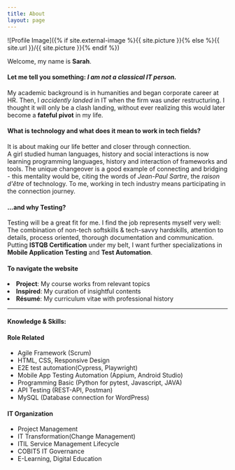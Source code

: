 ```yaml
---
title: About
layout: page
---
```

![Profile Image]({% if site.external-image %}{{ site.picture }}{% else %}{{ site.url }}/{{ site.picture }}{% endif %})


Welcome, my name is <strong>Sarah</strong>. 
<br>

<h4>Let me tell you something: <i>I am not a classical IT person.</i></h4>
<p>My academic background is in humanities and began corporate career at HR. Then, I <i>accidently landed</i> in IT when the firm was under restructuring. I thought it will only be a clash landing, without ever realizing this would later become a <strong>fateful pivot</strong> in my life.</p>

<h4>What is technology and what does it mean to work in tech fields?</h4>
<p>It is about making our life better and closer through connection. 
<br>A girl studied human languages, history and social interactions is now learning programming languages, history and interaction of frameworks and tools. The unique changeover is a good example of connecting and bridging - this mentality would be, citing the words of <i>Jean-Paul Sartre</i>, the <i>raison d'être</i> of technology. To me, working in tech industry means participating in the connection journey.</p>

<h4> ...and why Testing?</h4>
<p>Testing will be a great fit for me. I find the job represents myself very well: The combination of non-tech softskills & tech-savvy hardskills, attention to details, process oriented, thorough documentation and communication. Putting <strong>ISTQB Certification</strong> under my belt, I want further specializations in <strong>Mobile Application Testing</strong> and <strong>Test Automation</strong>.</p>

<h4>To navigate the website</h4>
<li> <strong>Project</strong>: My course works from relevant topics</li>
<li> <strong>Inspired</strong>: My curation of insightful contents </li>
<li> <strong>Résumé</strong>: My curriculum vitae with professional history</li>


---
<h4>Knowledge & Skills:</h4>

<h4>Role Related</h4>

<ul class="skill-list">
	<li>Agile Framework (Scrum)</li>
	<li>HTML, CSS, Responsive Design</li>
	<li>E2E test automation(Cypress, Playwright)</li>
	<li>Mobile App Testing Automation (Appium, Android Studio)</li>
	<li>Programming Basic (Python for pytest, Javascript, JAVA)</li>
	<li>API Testing (REST-API, Postman)</li>
	<li>MySQL (Database connection for WordPress)</li>
</ul>

<h4>IT Organization</h4>

<ul class="skill-list">
	<li>Project Management</li>
	<li>IT Transformation(Change Management)</li>
	<li>ITIL Service Management Lifecycle</li>
	<li>COBIT5 IT Governance</li>
	<li>E-Learning, Digital Education</li>
</ul>



<!-- <h5>Mobile Working & Collaboration Tools</h5>

<ul class="skill-list">
	<li>Microsoft Office365 Suites (TEAMS, OneDrive)</li>
	<li>Atlassian Jira (Digital Kanban, Bug Tracking)</li>
	<li>GitHub (Version Controlling and Collaboration)</li>
	<li>Jenkins & Docker (Basic Knowledge in CI&CD concept)</li>
	<li>Slack (Team Communication)</li>
</ul> -->

<!-- <h2>Digital Creativity</h2>

<ul class="skill-list">
	<li>Product Development & Design Thinking (UX Design)</li>
	<li>Visual Communication Design (Adobe Creative Suites)</li>
	<li>Video Editing & Animation(Davinci Resolve 17, Movavi, Hitfilm Express)</li>
</ul>
 -->


<!-- Moreover, I am very convinced that on top of the required technical hard skills in software development and testing, my transferrable skills which have been gained throughout my past tack of professional experiences will add significant values to the future projects. -->

<!-- that how the wheels are moving in phase by phase approach and the inter-dependencies between roles, deliverables and artifacts.  -->

<!-- <p>Being a global nomad, coming from Far-East to West has been shaping my personality of eagering to explore different fields, working hard, learning immensely, taking risks and responsibilities of the consequences. This is derived from my upbringing: Raised in the city Seoul, then a couple years during mid-teen, exposure to countries in South Pacific. Later spent high school and college years in a southern port city Busan, as a student had international encounters in Australia and Europe. After the study, came back to Seoul and then made all the way to Germany. The international and intercultural living, learning and working experiences will bring critical value into the most dynamic and diverse field like technology.</p> -->


<!-- <p>While working in IT&D area, I have realized that information technology is a fascinating area. Here I could learn the process driven IT project and change management. In the meantime the thirst was growing for more tech-savvy topics and I took a sabbatical break to allow myself enough time and environment for reshaping the career path. </p> -->
